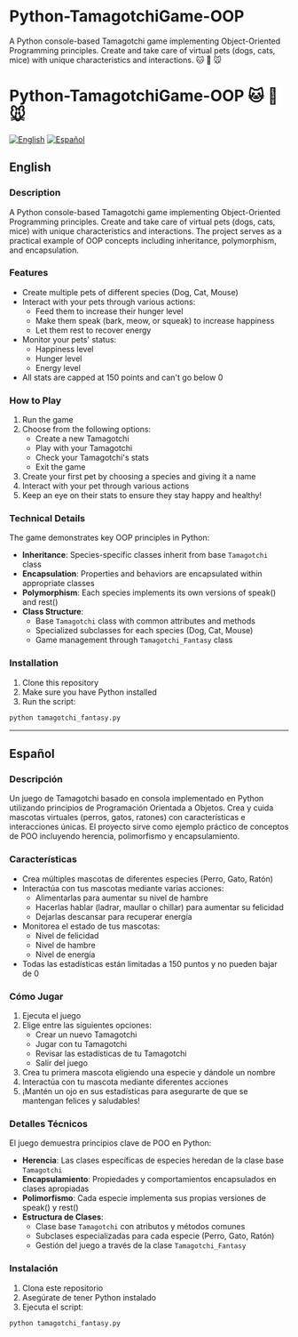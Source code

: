 # Python-TamagotchiGame-OOP
A Python console-based Tamagotchi game implementing Object-Oriented Programming principles. Create and take care of virtual pets (dogs, cats, mice) with unique characteristics and interactions. 🐱 🐶 🐭

# Python-TamagotchiGame-OOP 🐱 🐶 🐭

[![English](https://img.shields.io/badge/lang-English-blue.svg)](#english) [![Español](https://img.shields.io/badge/lang-Espa%C3%B1ol-red.svg)](#español)

## English

### Description
A Python console-based Tamagotchi game implementing Object-Oriented Programming principles. Create and take care of virtual pets (dogs, cats, mice) with unique characteristics and interactions. The project serves as a practical example of OOP concepts including inheritance, polymorphism, and encapsulation.

### Features
- Create multiple pets of different species (Dog, Cat, Mouse)
- Interact with your pets through various actions:
  - Feed them to increase their hunger level
  - Make them speak (bark, meow, or squeak) to increase happiness
  - Let them rest to recover energy
- Monitor your pets' status:
  - Happiness level
  - Hunger level
  - Energy level
- All stats are capped at 150 points and can't go below 0

### How to Play
1. Run the game
2. Choose from the following options:
   - Create a new Tamagotchi
   - Play with your Tamagotchi
   - Check your Tamagotchi's stats
   - Exit the game
3. Create your first pet by choosing a species and giving it a name
4. Interact with your pet through various actions
5. Keep an eye on their stats to ensure they stay happy and healthy!

### Technical Details
The game demonstrates key OOP principles in Python:
- **Inheritance**: Species-specific classes inherit from base `Tamagotchi` class
- **Encapsulation**: Properties and behaviors are encapsulated within appropriate classes
- **Polymorphism**: Each species implements its own versions of speak() and rest()
- **Class Structure**:
  - Base `Tamagotchi` class with common attributes and methods
  - Specialized subclasses for each species (Dog, Cat, Mouse)
  - Game management through `Tamagotchi_Fantasy` class

### Installation
1. Clone this repository
2. Make sure you have Python installed
3. Run the script:
```bash
python tamagotchi_fantasy.py
```

---

## Español

### Descripción
Un juego de Tamagotchi basado en consola implementado en Python utilizando principios de Programación Orientada a Objetos. Crea y cuida mascotas virtuales (perros, gatos, ratones) con características e interacciones únicas. El proyecto sirve como ejemplo práctico de conceptos de POO incluyendo herencia, polimorfismo y encapsulamiento.

### Características
- Crea múltiples mascotas de diferentes especies (Perro, Gato, Ratón)
- Interactúa con tus mascotas mediante varias acciones:
  - Alimentarlas para aumentar su nivel de hambre
  - Hacerlas hablar (ladrar, maullar o chillar) para aumentar su felicidad
  - Dejarlas descansar para recuperar energía
- Monitorea el estado de tus mascotas:
  - Nivel de felicidad
  - Nivel de hambre
  - Nivel de energía
- Todas las estadísticas están limitadas a 150 puntos y no pueden bajar de 0

### Cómo Jugar
1. Ejecuta el juego
2. Elige entre las siguientes opciones:
   - Crear un nuevo Tamagotchi
   - Jugar con tu Tamagotchi
   - Revisar las estadísticas de tu Tamagotchi
   - Salir del juego
3. Crea tu primera mascota eligiendo una especie y dándole un nombre
4. Interactúa con tu mascota mediante diferentes acciones
5. ¡Mantén un ojo en sus estadísticas para asegurarte de que se mantengan felices y saludables!

### Detalles Técnicos
El juego demuestra principios clave de POO en Python:
- **Herencia**: Las clases específicas de especies heredan de la clase base `Tamagotchi`
- **Encapsulamiento**: Propiedades y comportamientos encapsulados en clases apropiadas
- **Polimorfismo**: Cada especie implementa sus propias versiones de speak() y rest()
- **Estructura de Clases**:
  - Clase base `Tamagotchi` con atributos y métodos comunes
  - Subclases especializadas para cada especie (Perro, Gato, Ratón)
  - Gestión del juego a través de la clase `Tamagotchi_Fantasy`

### Instalación
1. Clona este repositorio
2. Asegúrate de tener Python instalado
3. Ejecuta el script:
```bash
python tamagotchi_fantasy.py
```
